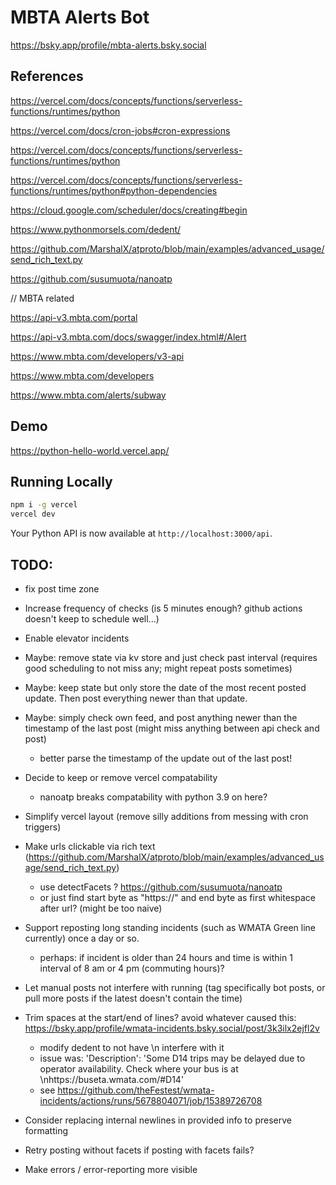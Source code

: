 
# MBTA Alerts Bot

https://bsky.app/profile/mbta-alerts.bsky.social

## References

https://vercel.com/docs/concepts/functions/serverless-functions/runtimes/python

https://vercel.com/docs/cron-jobs#cron-expressions

https://vercel.com/docs/concepts/functions/serverless-functions/runtimes/python

https://vercel.com/docs/concepts/functions/serverless-functions/runtimes/python#python-dependencies

https://cloud.google.com/scheduler/docs/creating#begin

https://www.pythonmorsels.com/dedent/

https://github.com/MarshalX/atproto/blob/main/examples/advanced_usage/send_rich_text.py

https://github.com/susumuota/nanoatp

// MBTA related

https://api-v3.mbta.com/portal

https://api-v3.mbta.com/docs/swagger/index.html#/Alert

https://www.mbta.com/developers/v3-api

https://www.mbta.com/developers

https://www.mbta.com/alerts/subway

## Demo

https://python-hello-world.vercel.app/

## Running Locally

```bash
npm i -g vercel
vercel dev
```

Your Python API is now available at `http://localhost:3000/api`.

## TODO:

- fix post time zone

- Increase frequency of checks (is 5 minutes enough? github actions doesn't keep to schedule well...)

- Enable elevator incidents

- Maybe: remove state via kv store and just check past interval (requires good scheduling to not miss any; might repeat posts sometimes)

- Maybe: keep state but only store the date of the most recent posted update. Then post everything newer than that update.

- Maybe: simply check own feed, and post anything newer than the timestamp of the last post (might miss anything between api check and post)
    - better parse the timestamp of the update out of the last post!

- Decide to keep or remove vercel compatability
    - nanoatp breaks compatability with python 3.9 on here?

- Simplify vercel layout (remove silly additions from messing with cron triggers)

- Make urls clickable via rich text (https://github.com/MarshalX/atproto/blob/main/examples/advanced_usage/send_rich_text.py)
    - use detectFacets ? https://github.com/susumuota/nanoatp
    - or just find start byte as "https://" and end byte as first whitespace after url? (might be too naive)

- Support reposting long standing incidents (such as WMATA Green line currently) once a day or so.
    - perhaps: if incident is older than 24 hours and time is within 1 interval of 8 am or 4 pm (commuting hours)?

- Let manual posts not interfere with running (tag specifically bot posts, or pull more posts if the latest doesn't contain the time)

- Trim spaces at the start/end of lines? avoid whatever caused this: https://bsky.app/profile/wmata-incidents.bsky.social/post/3k3ilx2ejfl2v
    - modify dedent to not have \n interfere with it
    - issue was: 'Description': 'Some D14 trips may be delayed due to operator availability. Check where your bus is at \nhttps://buseta.wmata.com/#D14'
    - see https://github.com/theFestest/wmata-incidents/actions/runs/5678804071/job/15389726708

- Consider replacing internal newlines in provided info to preserve formatting

- Retry posting without facets if posting with facets fails?

- Make errors / error-reporting more visible
